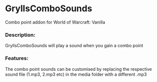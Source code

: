 # GryllsComboSounds
Combo point addon for World of Warcraft: Vanilla

### Description:
GryllsComboSounds will play a sound when you gain a combo point

### Features:
The combo point sounds can be customised by replacing the respective sound file (1.mp3, 2.mp3 etc) in the media folder with a different .mp3
